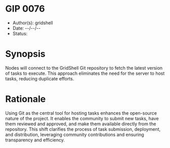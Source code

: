 # GIP 0076

- Author(s): gridshell
- Date: --/--/--
- Status:

# Synopsis
Nodes will connect to the GridShell Git repository to fetch the latest version of tasks to execute. This approach eliminates the need for the server to host tasks, reducing duplicate efforts.

# Rationale
Using Git as the central tool for hosting tasks enhances the open-source nature of the project. It enables the community to submit new tasks, have them reviewed and approved, and make them available directly from the repository. This shift clarifies the process of task submission, deployment, and distribution, leveraging community contributions and ensuring transparency and efficiency.
